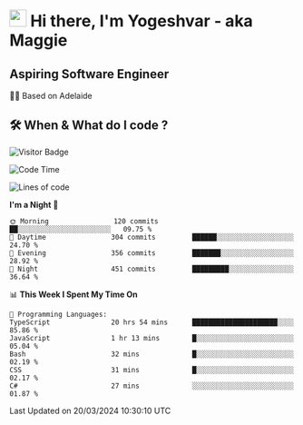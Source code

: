 <h1><img src="https://emojis.slackmojis.com/emojis/images/1531849430/4246/blob-sunglasses.gif?1531849430" width="30"/> Hi there, I'm Yogeshvar - aka Maggie</h1>

## Aspiring Software Engineer
🏂🏻  Based on Adelaide 

## 🛠 When & What do I code ?  

![Visitor Badge](https://visitor-badge.feriirawann.repl.co?username=yogeshvar&repo=yogeshvar&label=Visitors&style=plastic&color=%23457BFF&contentType=svg)

<!--START_SECTION:waka-->
![Code Time](http://img.shields.io/badge/Code%20Time-2%2C764%20hrs%2049%20mins-blue)

![Lines of code](https://img.shields.io/badge/From%20Hello%20World%20I%27ve%20Written-4.1%20million%20lines%20of%20code-blue)

**I'm a Night 🦉** 

```text
🌞 Morning                120 commits         ██░░░░░░░░░░░░░░░░░░░░░░░   09.75 % 
🌆 Daytime                304 commits         ██████░░░░░░░░░░░░░░░░░░░   24.70 % 
🌃 Evening                356 commits         ███████░░░░░░░░░░░░░░░░░░   28.92 % 
🌙 Night                  451 commits         █████████░░░░░░░░░░░░░░░░   36.64 % 
```


📊 **This Week I Spent My Time On** 

```text
💬 Programming Languages: 
TypeScript               20 hrs 54 mins      █████████████████████░░░░   85.86 % 
JavaScript               1 hr 13 mins        █░░░░░░░░░░░░░░░░░░░░░░░░   05.04 % 
Bash                     32 mins             █░░░░░░░░░░░░░░░░░░░░░░░░   02.19 % 
CSS                      31 mins             █░░░░░░░░░░░░░░░░░░░░░░░░   02.17 % 
C#                       27 mins             ░░░░░░░░░░░░░░░░░░░░░░░░░   01.87 % 
```


 Last Updated on 20/03/2024 10:30:10 UTC
<!--END_SECTION:waka-->
